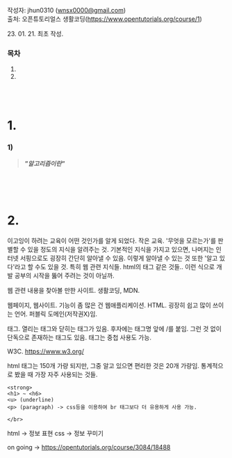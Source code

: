 작성자: jhun0310 (wnsx0000@gmail.com)<br>
출처: 오픈튜토리얼스 생활코딩(https://www.opentutorials.org/course/1)

23\. 01\. 21\. 최초 작성.

### 목차
1. 
2. 

<br>
<br>

# 1. 

### 1) 

> ***"알고리즘이란"***

<br>
<br>
<br>

# 2.



이고잉이 하려는 교육이 어떤 것인가를 알게 되었다.
작은 교육.
'무엇을 모르는가'를 판별할 수 있을 정도의 지식을 알려주는 것.
기본적인 지식을 가지고 있으면, 나머지는 인터넷 서핑으로도 굉장히 간단히 알아낼 수 있음.
이렇게 알아낼 수 있는 것 또한 '알고 있다'라고 할 수도 있을 것.
특히 웹 관련 지식들. html의 태그 같은 것들..
이런 식으로 개발 공부의 시작을 뚫어 주려는 것이 아닐까.



웹 관련 내용을 찾아볼 만한 사이트.
생활코딩, MDN.

웹페이지, 웹사이트. 기능이 좀 많은 건 웹애플리케이션.
HTML. 굉장히 쉽고 많이 쓰이는 언어. 퍼블릭 도메인(저작권X)임.

태그.
열리는 태그와 닫히는 태그가 있음. 후자에는 태그명 앞에 /를 붙임.
그런 것 없이 단독으로 존재하는 태그도 있음.
태그는 중첩 사용도 가능.

W3C. https://www.w3.org/

html 태그는 150개 가량 되지만, 그중 알고 있으면 편리한 것은 20개 가량임.
통계적으로 봤을 때 가장 자주 사용되는 것들.
```
<strong>
<h1> ~ <h6>
<u> (underline)
<p> (paragraph) -> css등을 이용하여 br 태그보다 더 유용하게 사용 가능.

</br>
```

html -> 정보 표현
css -> 정보 꾸미기



on going -> https://opentutorials.org/course/3084/18488


